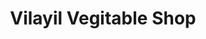 ---
title: "Vilayil Vegitable Shop"
url: /thiruvananthapuram/vilayil-vegitable-shop/
shop: greengrocer
---